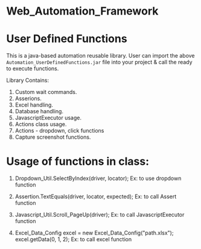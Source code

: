 # Web_Automation_Framework
# User Defined Functions

This is a java-based automation reusable library. User can import the above 
`Automation_UserDefinedFunctions.jar` file into your project & call the ready to execute functions. 


Library Contains:
1. Custom wait commands.
2. Asserions.
3. Excel handling.
4. Database handling.
5. JavascriptExecutor usage.
6. Actions class usage.
7. Actions - dropdown, click functions
8. Capture screenshot functions.


# Usage of functions in class:

1. Dropdown_Util.SelectByIndex(driver, locator);
Ex: to use dropdown function

2. Assertion.TextEquals(driver, locator, expected);
Ex: to call Assert function

3. Javascript_Util.Scroll_PageUp(driver);
Ex: to call JavascriptExecutor function

4. Excel_Data_Config excel = new Excel_Data_Config("path.xlsx");
   excel.getData(0, 1, 2);
Ex: to call excel function
